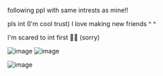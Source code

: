 following ppl with same intrests as mine!! 

pls int (I'm cool trust) I love making new friends ^ ^


I'm scared to int first 🥀😔 (sorry)

 ![image](https://github.com/user-attachments/assets/f2a29cd5-447f-4273-a337-3f26bc237732)
![image](https://github.com/user-attachments/assets/f8e99ba4-25f2-4098-af14-52b6f638e2ae)




![image](https://github.com/user-attachments/assets/63174262-0109-477b-9a4f-2a386fdb4285)











